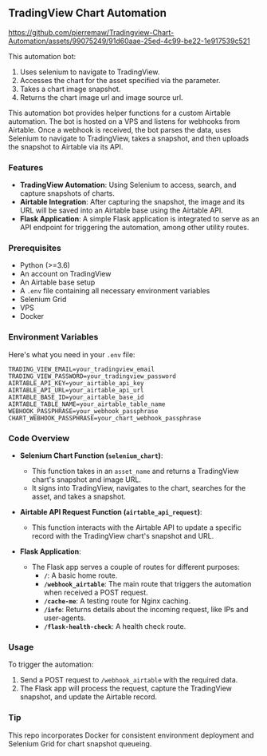 ## TradingView Chart Automation

https://github.com/pierremaw/Tradingview-Chart-Automation/assets/99075249/91d60aae-25ed-4c99-be22-1e917539c521

This automation bot:
1. Uses selenium to navigate to TradingView.
2. Accesses the chart for the asset specified via the parameter.
3. Takes a chart image snapshot.
4. Returns the chart image url and image source url.

This automation bot provides helper functions for a custom Airtable automation. The bot is hosted on a VPS and listens for webhooks from Airtable. Once a webhook is received, the bot parses the data, uses Selenium to navigate to TradingView, takes a snapshot, and then uploads the snapshot to Airtable via its API.

### Features
- **TradingView Automation**: Using Selenium to access, search, and capture snapshots of charts.
- **Airtable Integration**: After capturing the snapshot, the image and its URL will be saved into an Airtable base using the Airtable API.
- **Flask Application**: A simple Flask application is integrated to serve as an API endpoint for triggering the automation, among other utility routes.

### Prerequisites
- Python (>=3.6)
- An account on TradingView
- An Airtable base setup
- A `.env` file containing all necessary environment variables
- Selenium Grid
- VPS
- Docker

### Environment Variables
Here's what you need in your `.env` file:

```env
TRADING_VIEW_EMAIL=your_tradingview_email
TRADING_VIEW_PASSWORD=your_tradingview_password
AIRTABLE_API_KEY=your_airtable_api_key
AIRTABLE_API_URL=your_airtable_api_url
AIRTABLE_BASE_ID=your_airtable_base_id
AIRTABLE_TABLE_NAME=your_airtable_table_name
WEBHOOK_PASSPHRASE=your_webhook_passphrase
CHART_WEBHOOK_PASSPHRASE=your_chart_webhook_passphrase
```

### Code Overview
- **Selenium Chart Function (`selenium_chart`)**:
  - This function takes in an `asset_name` and returns a TradingView chart's snapshot and image URL.
  - It signs into TradingView, navigates to the chart, searches for the asset, and takes a snapshot.
  
- **Airtable API Request Function (`airtable_api_request`)**:
  - This function interacts with the Airtable API to update a specific record with the TradingView chart's snapshot and URL.
  
- **Flask Application**:
  - The Flask app serves a couple of routes for different purposes:
    - **`/`**: A basic home route.
    - **`/webhook_airtable`**: The main route that triggers the automation when received a POST request.
    - **`/cache-me`**: A testing route for Nginx caching.
    - **`/info`**: Returns details about the incoming request, like IPs and user-agents.
    - **`/flask-health-check`**: A health check route.

### Usage
To trigger the automation:

1. Send a POST request to `/webhook_airtable` with the required data.
2. The Flask app will process the request, capture the TradingView snapshot, and update the Airtable record.

### Tip
This repo incorporates Docker for consistent environment deployment and Selenium Grid for chart snapshot queueing.
